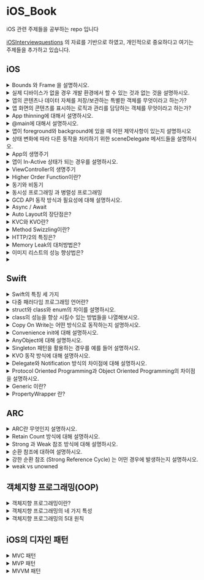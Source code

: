 # iOS_Book
iOS 관련 주제들을 공부하는 repo 입니다

[iOSInterviewquestions](https://github.com/JeaSungLEE/iOSInterviewquestions) 의 자료를 기반으로 하였고, 개인적으로 중요하다고 여기는 주제들을 추가하고 있습니다.

## iOS
<details> 
  <summary> Bounds 와 Frame 을 설명하시오. </summary>
  
  ```
  bounds: 자신을 기준으로 view의 위치와 크기를 표현
  frame: 슈퍼뷰를 기준으로 view의 위치와 크기를 표현
  ```
  
</details>

<details> 
  <summary> 실제 디바이스가 없을 경우 개발 환경에서 할 수 있는 것과 없는 것을 설명하시오. </summary>
  
  ```
  할 수 있는 것 : 애플페이, face id
  할 수 없는 것 : 카메라, push 알림
  ```
  
</details>

<details> 
  <summary> 앱의 콘텐츠나 데이터 자체를 저장/보관하는 특별한 객체를 무엇이라고 하는가? </summary>
  
  ```
  UserDefaults
  : 앱이 실행되는 동안(런타임) Key-Value 형태로 데이터를 저장하는 사용자의 기본 데이터베이스에 대한 인터페이스
  
  - 대용량의 데이터보다 단일 데이터(ex 사용자 기본 설정, 로그인 여부 등)를 저장하는데 더 적합
  - 싱글톤 패턴으로 설계되어 앱 전체에 단 하나의 인스턴스만 존재
  ```
 
</details>

<details> 
  <summary> 앱 화면의 콘텐츠를 표시하는 로직과 관리를 담당하는 객체를 무엇이라고 하는가? </summary>
  
  ```
  UIViewController
  : UIKit 기반 앱의 뷰 계층 구조를 관리하는 객체
  
  - 데이터의 변경에 대한 응답으로 뷰의 업데이트
  - 뷰 크기 조정 및 전체 인터페이스 레이아웃 관리
  - 뷰와의 사용자 상호 작용에 응답
  ```
</details>

<details> 
  <summary> App thinning에 대해서 설명하시오. </summary>
  
  ```
  App thinning
  : 사용자의 기기와 OS버전에 맞춰 필요한 앱 번들을 만들고 전달하는 것
  
  - App store와 OS가 사용자의 기기와 OS버전에 맞게 App의 기능을 제공하고 설치공간을 최소화하여 App 설치 최적화
  - 더 빠른 다운로드와 더 많은 공간을 제공
  - App thinning 방법 
    - Slicing : App store가 앱이 지원하는 기기 및 OS 버전에 따라 다양한 변형(App variant)를 제공하는 것
    - Bitcode : Appstore가 다운로드되기전에 디바이스에 맞게 앱을 최적화 하여 바이너리를 새로 만들어 제공하는 것
    - ODR(= Order-Demand-Resource, 주문형 리소스) : 사용자에게 해당 리소스가 필요할 때 그 리소스를 앱스토어에서 가져오는 것
  ```
</details>

<details> 
  <summary> @main에 대해서 설명하시오. </summary>
  
  <img width="436" alt="스크린샷 2023-06-17 오후 6 06 53" src="https://github.com/seonyoung42/iOSInterviewquestions/assets/77603632/c479ec91-bd4e-4876-816a-a28e26825612">

  ```
  @main
  : 프로그램 실행 시작 시 진입점을 지정하기 위한 Swift 언어의 기능
  
  @main을 선언해줌으로써 UIKit 앱의 진입점은 해당 클래스가 되고 시스템은 UIApplicationDelegate 프로토콜에 구현되어있는 정적 main() 함수를 호출하게 된다
  ```
  
</details>

<details> 
  <summary> 앱이 foreground와 background에 있을 때 어떤 제약사항이 있는지 설명하시오 </summary>

  ```
  Foreground mode
  : 메모리 및 기타 시스템 리소스에 높은 우선순위를 가지며 OS는 이러한 리소스를 사용할 수 있도록 필요에 따라 background 앱을 종료한다.

  Background mode
  : 가능한 적은 메모리공간을 사용해야한다는 제약사항이 이 사용자 이벤트를 받기 어렵고 이미지 객체 참조 등에 대한 메모리도 제한된다.
  
  ```
  
</details>

<details> 
  <summary> 상태 변화에 따라 다른 동작을 처리하기 위한 sceneDelegate 메서드들을 설명하시오. </summary>

  ```swift

  func sceneDidDisconnect(_ scene: UIScene) {
        // Background로 들어간 직후나 세션이 삭제되었을 때 호출
  }
    
  func sceneDidBecomeActive(_ scene: UIScene) {
        // In-Active -> Active 로 변경될 때 호출
  }

  func sceneWillResignActive(_ scene: UIScene) {
        // Active -> In-Active 로 변경될 때 호출
  }

  func sceneWillEnterForeground(_ scene: UIScene) {
        // Background -> Foreground 로 변경될 때 호출
  }

  func sceneDidEnterBackground(_ scene: UIScene) {
        // Foreground -> Background 로 변경될 때 호출
  }
  ```
  
</details>

<details> 
  <summary> App의 생명주기 </summary>

  <img width="355" alt="스크린샷 2023-06-28 오후 9 59 26" src="https://github.com/seonyoung42/iOS_Book/assets/77603632/782b12d6-c456-49a6-8572-cef8c78b08e3">

  ```
  Unattached : 앱이 실행되지 않은 상태
  Foreground : APP이 실행되어 보여지고 있는 상태
    - Active : 앱이 실행중이며 현재 이벤트를 받고 있는 상태
    - Inactive : 앱이 실행중이지만 아무런 이벤트를 받지 않은 상태 (Foreground 상태에서 전화가 오거나, 잠금상태, 런치 스크린에서 InActive 상태가 된다.)
  Background : APP이 보여지고 있지는 않지만 여전히 실행되고 있는 코드가 있는 상태
  Suspened : 실행되는 코드가 없는 상태
  ```
  
</details>

<details> 
  <summary> 앱이 In-Active 상태가 되는 경우를 설명하시오. </summary>

  ```
  1. 전화나 메세지 같은 인터럽트가 발생하는 경우
  2. 알림창이 화면을 덮어 앱이 이벤트를 받을 수 없는 경우
  3. 앱이 Background -> Foreground가 될 때 In-Active를 거쳐 Active가 됨
  4. 앱이 Unattached -> Foreground가 될 때 In-Active를 거쳐 Active가 됨
  ```
  
</details>

<details> 
  <summary> ViewController의 생명주기 </summary>

  ```
  1. loadView : 컨트롤러가 관리하는 뷰를 생성한다. 뷰컨트롤러가 생성되고 순차적으로 완성되었을때 호출된다.

  2. viewDidLoad : 컨트롤러의 뷰가 메모리에 올라간 뒤에 호출된다. 뷰가 생성될때만 호출된다.

  3. viewWillAppear : 화면에 뷰가 표시될때마다 호출된다.

  4. viewWillLayoutSubviews : 뷰컨트롤러에게 그 자식뷰의 레이아웃을 조정하는 것에 대한 것을 알려주기위해 호출된다. frame이 바뀔때마다 호출된다.

  5. viewDidLayoutSubviews : 뷰가 그 자식 뷰의 레이아웃에 영향을 준 것을 뷰컨트롤러에게 알려주기 위해 호출된다. 뷰가 그 자식 View의 레이아웃을 바꾸고난 뒤에 추가적인 변경을 하고 싶을때 사용

  6. viewDidAppear : 뷰가 나타났다는 것을 컨트롤러에게 알리는 역할을 한다. 뷰가 화면에 나타난 직후에 호출된다.

  7. viewWillDisappear : 뷰가 사라지기 직전에 호출된다. 뷰가 삭제 되려고하고있는 것을 ViewController에게 알린다.

  8. viewDidDisappear : 뷰가 사라진 후 호출된다. ViewController에게 View가 제거되었음을 알린다. 
 
  ```
  
</details>

<details> 
  <summary> Higher Order Function이란?  </summary>

  ```
  HOF(= 고차함수) 란 함수를 다루는 함수로 함수를 인자로 전달받거나, 함수 실행의 결과로 함수를 리턴하는 함수이다.

  Swift에서 HOF에는 Map, filter, Reduce 등 이 있다.

  1. Map : 기존 데이터를 변형하여 새로운 컨테이너 생성
  doubledNumbers = numbers.map { $0 * 2 }

  2. Filter : 컨테이너 내부의 값을 거른 새로운 컨테이너 생성
  filteredNumbers = numbers.filter { $0 % 2 == 0 }

  3. Reduce : 컨테이너 내부의 데이터들을 하나로 통합
  sumOfNumbers = numbers.reduce(0) { $0 + $1 }

  ```
  
</details>

<details> 
  <summary> 동기와 비동기 </summary>

  ```
  1. 동기 : 주어진 명령을 차례대로 처리하되 하나의 업무가 완료될 때 까지는 다른 업무로 넘어가지 않는 방식
  2. 비동기 : 주어진 명령을 차례대로 처리하되 시간이 걸리는 업무는 진행 해둔 채 기다리는 동안 다른 업무를 처리하는 방식
  ```
  
</details>

<details> 
  <summary> 동시성 프로그래밍 과 병렬성 프로그래밍 </summary>

  ```
  1. 동시성 프로그래밍 : 시간을 분할하여 스레드들에게 서로 번갈아가며 제공하여 실행되게끔 하는 방식으로 동시에 여러 프로그램을 돌리는 것처럼
  보이는 하는 프로그래밍
  => 동시성 프로그래밍을 구현하기 위해서 비동기 프로그래밍을 활용
  => Apple 에서는 동시성 프로그래밍을 지원하기 위해 GCD 제공

  2. 병렬성 프로그래밍 : 멀티 코어에서 멀티 스레드를 동작시키는 방식으로 실제로 동시에 여러 프로그램을 돌리는 프로그래밍
  ```
  
</details>

<details> 
  <summary> GCD API 동작 방식과 필요성에 대해 설명하시오. </summary>

  ```
  GCD : 애플이 동시성 프로그래밍을 지원하기 위해 만든 기술로 프로그래머가 실행할 작업을 Dispatch Queue에 추가하면 GCD가 작업에 맞는 스레드를 자동으로 생성해서 실행하고 스레드를 제거한다.

  - DispatchQueue는 2개의 타입( Serial / Concurrent )으로 구분되며 둘 모두 FIFO 순서로 처리
  - 앱을 실행하면 시스템이 자동으로 메인스레드 위에서 동작하는 Main 큐(Serial Queue)를 만들어서 작업을 수행하고, 그 외에 추가적으로 여러 개의 Global 큐(Cuncurrent Queue)를 만들어서 큐 관리
  - 각 작업은 동기(sync) 방식과 비동기(async) 방식으로 실행 가능하지만 Main 큐에서는 async 만 사용 가능

  1) Main Queue : 메인스레드에서 작동하는 큐 (UI, 사용자 인터렉션 관련 처리)

    DispatchQueue.main.async {
    // Task
    }

  2) Global Queue : 우선순위(Qos = Quality of Servie) 지정하여 작동하는 큐

    DispatchQueue.global(qos : .background).async {
    // Task
    }

  GCD의 필요성 : GCD를 사용하면 스레드 생성, 유지, 삭제 등을 개발자가 신경쓸 필요 없이 작업(코드)을 큐에 예약하기만 하면 되기 때문에 스레드 관리가 용이해지고 성능이 증가한다.
  ```
</details>

<details> 
  <summary> Async / Await </summary>

  ```
  Async Await 란 비동기를 처리하는 기능으로, completion Handler의 단점을 해결해준다.
  completion Handler를 사용하며 발생하는 코드의 depth와 클로져를 없애며 비동기 코드를 동기처럼 작성할 수 있게 도와준다.

  // 예제
  print("A")
  Task {
    let returnStr: String = try await asyncMethod()
  }
  print("B")

  func asyncMethod() async throws -> String {
    try await Task.sleep(nanoseconds: 3_000_000_000) //3초
    return "Sleep End"
  }

  // 출력 결과
  // "A"
  // "B"
  // ~ 3초 후 ~
  // "Sleep End"
  ```
  
</details>

<details> 
  <summary> Auto Layout의 장단점은? </summary>

  ```

  ```
  
</details>

<details> 
  <summary> KVC와 KVO란? </summary>

  ```

  ```
  
</details>

<details> 
  <summary> Method Swizzling이란? </summary>

  ```

  ```
  
</details>

<details> 
  <summary> HTTP/2의 특징은? </summary>

  ```

  ```
  
</details>

<details> 
  <summary> Memory Leak의 대처방법은? </summary>

  ```

  ```
  
</details>

<details> 
  <summary> 이미지 리스트의 성능 향상법은? </summary>

  ```

  ```
  
</details>

<details> 
  <summary> </summary>

  ```

  ```
  
</details>
  
</details>

## Swift
<details> 
  <summary> Swift의 특징 세 가지 </summary>

  ```
1. Safe (안전성)
  Swift는 개발자의 실수를 엄격한 문법으로 제어하고자 한다.
ex) 옵셔널, guard 문, 내장된 오류 처리(try/catch/throw)


2. Fast (신속성)
Swift는 최초 개념 설정 시점부터 빠르게 동작하도록 만들어졌다.
Swift는 고성능 LLVM 컴파일러 기술을 사용하여 최신 하드웨어를 최대한 활용할 수 있도록 최적화된 기계어 코드로 변환한다.
Swift는 C, C++ 및 Objective-C 언어의 후속 언어로 클래스, 프로토콜, 제네릭과 같은 객체 지향 기능을 제공하므로 Cocoa 및 Cocoa Touch 개발자에게 필요한 성능과 파워를 제공한다.


3. Expressive (더 나은 표현성)
Swift는 계속해서 읽기 좋고 쓰기 좋은 언어로 발전하고 있다
ex) 세미콜론 제거 / 타입 추론(코드를 더 명확하게 만들고 실수를 덜 하도록 도와줌) / 유니코드 표준을 따르는 문자열 (다국어 및 이모티콘 지원) / 가벼운 클로져 구문 작성 가능 등

  ```
  
</details>

<details> 
  <summary> 다중 패러다임 프로그래밍 언어란? </summary>
  
  ```
  다중 패러다임 프로그래밍 언어(= 멀티 패러다임 프로그래밍 언어) 란 하나 이상의 프로그래밍 패러다임을 지원하는 프로그래밍 언어이다.

  Swift는 아래의 프로그래밍 패러다임을 지원한다.
  - 객체 지향 프로그래밍 패러다임
  - 함수형 프로그래밍 패러다임
  - 프로토콜 프로그래밍 패러다임

  ```

</details>

<details> 
  <summary> struct와 class와 enum의 차이를 설명하시오. </summary>
  
  ```
  struct : 상속(x), 값 타입 - 스택에 저장, 
  class : 상속(ㅇ), 참조 타입 - 스택에 포인터/힙에 데이터 저장,
  enum : 상속(x), 참조 타입 - 스택에 포인터/힙에 데이터 저장,
  
  셋의 공통점 : extenstion으로 기능 확장 가능, 프로토콜 채태 가능
  ```
  
</details>

<details> 
  <summary> class의 성능을 향상 시킬수 있는 방법들을 나열해보시오. </summary>
  
  ```
  class에 접근제어자(final, privete)을 사용해 Dynamic Dispatch 메커니즘으로 작동하는 Class를 Static Dispatch 방식으로 작동하게 한다.
  
  Static Dispatch : 앱이 동작하기 전인 컴파일 시점에 호출할 함수를 결정하기 때문에 성능이 좋다.
  Dynamic Dispatch : 컴파일 이후 앱을 실행하는동안인 런타임 시점에 호출하 함수를 결정하기 때문에 성능이 떨어진다.
  ```
    
</details>

<details> 
  <summary> Copy On Write는 어떤 방식으로 동작하는지 설명하시오. </summary>
  
  ```
  Copy On Write
  : Swift의 값 타입은 새로운 변수를 할당하거나 파라미터로 전달될 때 값 복사가 일어난다.
  다만, 이러한 복사 작업은 상당한 시간이 걸리므로 실제 원본이나 복사본이 수정되기 전까지는 복사를 하지 않고 원본 리소스를 공유하다가
  원본이나 복사본에서 수정이 일어날 경우, 그때 복사하는 작업을 하는 기술이다. 
  
  - Swift에선 Collection Type(Array, Dictionary, Set)에만 COW가 적용된다.
  - 사용자 정의 값타입에서는 COW를 지원하지 않지만, 사용자가 직접 COW를 구현할 수 있다.
  ```
  
</details>

<details> 
  <summary> Convenience init에 대해 설명하시오. </summary>
  
  ```
  초기화의 두 가지 종류
  
  - Designated init : 클래스의 모든 프로퍼티 초기화
    init(_ a: String, _ b: String, _ c: String) { 
    }
   
  - Convenience init : Designated init의 파라미터 중 일부를 초기화
    convenience init( _ b: String, _ c: String) {
      self.init("a", b, c)
    }
  ```
  
</details>

<details> 
  <summary> AnyObject에 대해 설명하시오. </summary>
  
  ```
  AnyObject : 모든 클래스 타입을 나타낼 수 있는 프로토콜 
  
  ```
  
</details>

<details> 
  <summary> Singleton 패턴을 활용하는 경우를 예를 들어 설명하시오. </summary>
  
  ```
  iOS에서 Singleton 활용하는 경우 : NotificationCenter, UserDefault, URLCache, URLSession 등
  
  - Singleton의 장점
  1. 인스턴스를 1회만 생성하므로 메모리, 성능 측면에서 효율이 좋다.
  2. 클래스간 데이터 공유가 쉽다.
  3. 인스턴스가 하나라는 것을 보장 -> Thread safe
  
  - Singleton의 단점
  1. 전역적으로 접근할 수 있기 때문에 이에 접근하는 객체를 추적하기 어려워지는 경우가 생긴다.
  
  - Singleton 대안 : DI(의존성 주입)
  
  ```
  
</details>

<details> 
  <summary> KVO 동작 방식에 대해 설명하시오.  </summary>
  
  ```
  KVO(= Key-Value Observing) : 다른 객체의 속성이 변경될 때 객체가 직접 알림을 받을 수 있는 메커니즘
  
  - NSObject를 상속받은 객체에서만 사용 가능
  - Objective-C Runtime에서만 사용이 가능하고, @objc dynamic 붙여서 사용
  - didSet, willSet과 유사하게 동작
  ```
  
</details>

<details> 
  <summary> Delegate와 Notification 방식의 차이점에 대해 설명하시오.  </summary>
  
  ```
  Delegate : 지정된 객체가 해야하는 메소드들의 원형을 프로토콜 형태로 정해놓은 디자인 패턴
  Notification : 서로 데이터를 보내주고 통신할 수 있도록 하기 위해 Notification Center라는 싱글톤 객체를 통해 
  이벤트들의 발생 여부를 옵저버를 등록한 객체들에게 알려주는 것
  
  공통점 : 앱에서 발생한 이벤트가 현재 화면이 아닌 다른 화면까지 영향을 주어야할 때 주로 사용
  
  차이점
  - Delegate : 이벤트의 수신자가 발신자의 정보를 알고 있어야함
  - Notification : 이벤트의 수신자가 발신자의 정보를 몰라도 됨
  
  ```
  
</details>

<details> 
  <summary> Protocol Oriented Programming과 Object Oriented Programming의 차이점을 설명하시오. </summary>
  
  ```
  POP : 프로토콜 중심 프로그래밍
  - 프로토콜 확장을 통한 수평 구조의 타입 확장
  - HAS-A 관계로 표현
  
  OOP : 객체 중심 프로그래밍
  - 상속을 통한 수직 구조의 타입 확장
  - IS-A 관계 표현
  
  Is - A 관계 : 부모 - 자식 간의 상속 관계
  Has - A 관계 : 보유한 기능을 표현하는 포함 관계

  POP vs OOP
  - 다중 상속이 불가능하기 때문에 하나의 타입이 여러 가지 클래스를 상속 받을 수는 없지만, 프로토콜은 다양하게 채택할 수 있어 타입의 기능 확장에 유리하다.
  - 상속은 참조 타입 클래스만 가능하지만, 프로토콜은 struct, class, enum 등의 참조/값 타입을 자유롭게 사용할 수 있다.
  
  ```
  
</details>

<details> 
  <summary> Generic 이란? </summary>

  ```
  Generic : 타입에 의존하지 않는 범용 코드를 작성할 때 사용되는 것

  // 아래와 같이 타입에 제한을 두지 않는 코드를 작성할 수 있다.
  func addTwoValues<T> (_ a: T, _ b:T) -> T {
    return a + b
  }

  여기서 T(Type parameter)는 해당 함수가 실제로 호출될 때 해당 매개변수의 타입으로 대체되는 placeHolder이다.

  제네릭은 위처험 함수 뿐만 아니라 구조체, 클래스, 열거형 타입에도 선언할 수 있다.

  // 구조체
  struct Stack<T> {
      let items: [T] = []
      mutating func push(_ item: T) { ... }
      mutating func pop() -> T { ... }
  }
  ```
</details>

<details> 
  <summary> PropertyWrapper 란? </summary>

  ```
  연산 프로퍼티의 중복되는 로직을 구현하고 해당 로직을 필요로 하는 프로퍼티들 자체에 연결하여 사용할 수 있게 하여 코드의 재사용성을 높일 수 있게 한다.

  struct, class, enum을 만들고 @propertyWrapper 를 맨 앞에 명시하여 정의

  // 정의
  @propertyWrapper
  struct UserDefault<T> {
  }

  // 사용하기
  @UserDefault(key: "isLoggedIn", defaultValue: false)
  static var isLoggedIn: Bool

  ```
</details>


## ARC

<details> 
  <summary> ARC란 무엇인지 설명하시오. </summary>
  
  ```
  ARC : Swift가 제공하는 자동 메모리 관리 도구
  
  - referece count를 관리하고 0이 되면 자동으로 메모리를 해제
  ```
  
</details>

<details> 
  <summary> Retain Count 방식에 대해 설명하시오. </summary>
  
  ```
  Retain Count 방식 : MRC, ARC
  
  - MRC : 객체의 레퍼런스 카운트를 직접 관리하는 방식 -> retain, release 직접 호출
  - ARC : 객체의 레퍼런스 카운트를 iOS가 자동 관리하는 방식 -> retain, release 자동 호출
 
  - Retain : NSObject 클래스 함수로 객체가 메모리에서 해제되지 않도록 래퍼런스 카운트를 증가시킴
  - Release : NSObject 클래스 함수로 객체를 더이상 사용하지 않거나, 메모리에서 해제하고 싶을 때 호출하여 래퍼런스 카운트 감소시킴
  ```
  
</details>

<details> 
  <summary> Strong 과 Weak 참조 방식에 대해 설명하시오. </summary>
  
  ```
  강한 참조 : 인스턴스의 주소값이 변수에 할당될 때 RC가 증가하는 참조 방식
  - 인스턴스를 생성할 때 default가 강한 참조
  - 순환참조 발생할 수 있음 -> 발생 시 메모리 누수 발생
  
  약한 참조 : 인스턴스를 참조할 때 RC를 증가시키지 않는 참조 방식
  - 강한 순화 참조를 해결할 수 있음
  ```
  
</details>

<details> 
  <summary> 순환 참조에 대하여 설명하시오. </summary>
  
  ```
  순환 참조 : 두 개의 객체가 서로가 서로를 참조하고 있는 형태
  => 서로 참조하고 있기 때문에 절대 메모리가 해제되지 않음
  - 메모리 누수 발생 
  ```
  
</details>

<details> 
  <summary> 강한 순환 참조 (Strong Reference Cycle) 는 어떤 경우에 발생하는지 설명하시오. </summary>
  
  ```
  1. 클래스 인스턴스 간의 강한 순환 참조

  2. Escaping 클로저에서의 강한 순환 참조
  non-escaping closure에서는 클로저 내에서 작업을 마치고 메모리가 해지되기 때문에 강한 참조를 해도 상관없지만,
  escaping closure에서는 함수가 종료되어도 참조 카운트가 남아 있어 메모리 누수가 발생할 수 있다.

  따라서, 인스턴스 참조로 인한 강한 순환참조를 업애기 위해 [weak self] 를 사용한다.
  특히, rxSwift의 operator들과 subscriber들은 모두 escaping closure로 되어있기 때문에 [weak self] 를 사용해야한다.
  ```
  
</details>

<details> 
  <summary> weak vs unowned </summary>

  ```
  1. Weak : 약한 참조
  - 참조하는 인스턴스의 참조 횟수를 증가시키지 않음
  - 메모리 해제 시 nil 할당 -> 옵셔널 타입이어야한다.

  2. Unowned :  미소유 참조
  - 참조하는 인스턴스의 참조 횟수를 증가시키지 않음
  - 메모리에서 해제돼도 nil 할당하지 않음 -> 상수 타입

  unowned 객체가 사라지게 되면 댕글링 포인터가 남게 되고, 이 댕글링 포인터를 참조하게 되면 crash 발생
  따라서 unowned는 사라지지 않을 것이라고 보장되는 객체에만 설정해야한다.

  * 댕글링 포인터 : 기존에 바라보고 있던 객체가 해제되면서 할당되지 않는 공간을 바라보는 포인터

  ```

</details>

## 객체지향 프로그래밍(OOP)
<details> 
  <summary> 객체지향 프로그래밍이란? </summary>
  
  ```
  상태와 동작을 포함하고 있는 객체를 정의하고, 객체의 상호작용으로 프로그램을 구성하는 것

  장점 : 코드의 재사용성이 높고, 유지보수가 용이하다
  단점 : 높은 설계 역량이 요구되고, 코드가 복잡해진다. 의존관계로 인해 절차지향 프로그래밍보다 대체로 속도가 느리다
  ```
  
</details>

<details> 
  <summary> 객체지향 프로그래밍의 네 가지 특성 </summary>
  
  ```
  1. 추상화
  : 객체의 공통적인 기능이나 속성을 추출하여 정의하는 것
  ex) 프로토콜, 클래스

  2. 상속성
  : 자식 클래스가 부모 클래스를 상속받을 수 있는 것
  자식 클래스는 부모 클래스의 모든 기능과 속성을 간펴하게 사용할 수 있다.

  3. 다형성
  : 자식 클래스는 override를 통해 상속받은 부모 클래스의 기능을 수정하여 사용할 수 있다.

  4. 캡슐화
  : 클래스 안의 연관 기능이나 속성을 캡슐화 하여 외부로 부터 보호하는 것

   - 데이터 보호 : 외부로부터 클래스에 정의된 기능이나 속성을 보호
   - 데이터 은닉 : 외부에 내부의 동작을 감추고 필요한 부분만 노출
  ```
  
</details>

<details> 
  <summary> 객체지향 프로그래밍의 5대 원칙 </summary>
  
  ```
SOLID

1. SRP, 단일 책임의 원칙
: 하나의 클래스는 하나의 기능만 수행하도록 하는 원칙

2. OCP, 개방-폐쇄 원칙
: 확장에서는 열려있고, 수정에는 닫혀있는 원칙

3. LSP, 리스코프 치환의 원칙
: 부모클래스를 상속받은 자식클래스가 있을 때, 부모 클래스를 호출하는 동작에서 자식클래스가 부모 클래스를 완전히 대체할 수 있다는 원칙

4. ISP, 인터페이스 분리의 원칙
: 하나의  일반적인 인터페이스보다 여러개의 구체적인 인터페이스가 낫다는 원칙

5. DIP, 의존성 역전의 원칙
: 객체는 구체적인 것이 아니라 추상적인 것에 의존해야한다는 원칙으로 상위 레벨의 모듈이 하위 레벨에 의존하게되는 위계관계를 끊는 원칙

상위 레벨의 모듈이 하위 레벨의 모듈에 의존하지 않도록 상위레벨에서 추상화된 인터페이스(=프로토콜)을 정의하고, 하위레벨이 이 프로토콜을 따르도록 한다.
  ```
  
</details>

## iOS의 디자인 패턴

<details> 
  <summary> MVC 패턴 </summary>

  ```
  Model(모델), View(뷰), Controller(컨트롤러) 로 구성된 패턴

  - Model : 데이터 및 비즈니스 로직 관리
  - View : 사용자에게 보여지는 UI
  - Controller : 사용자의 입력을 받고 처리

  Controller로 사용자의 입력이 들어오면 Model을 통해 데이터를 업데이트 하거나 불러오고, 해당 데이터를 보여줄 View를 선택해서 화면에 보여준다.

  그러나, 실제 iOS에서는 Controller의 역할을 ViewController가 당당하고, View가 ViewController 내에 있기 때문에
  View와 Controller가 강하게 연결되어 있고 View Controller가 거의 모든 일을 하게 된다.
  따라서 실제로는 Model만 따로 만들어지게 된다.
  ```
  
</details>

<details> 
  <summary> MVP 패턴 </summary>

  ```
  Model, View, Presenter 로 구성된 패턴

  - Model : 데이터 및 비즈니스 로직 관리
  - View : 사용자에게 보여지는 UI
  - Presenter : View에서 요청한 정보를 Model로부터 가공해서 View로 전달

  View로 사용자의 입력이 들어오면 Presenter에 작업을 요청하고, Presenter는 필요한 데이터를 Model에 요청한다.
  이후 Model로부터 업데이트 된 데이터를 전달받아 View를 갱신한다.

  MVP에서는 View와 ViewController 모두 View 계층에 해당한다.

  ```
  
</details>


<details> 
  <summary> MVVM 패턴 </summary>

  ```
  Model, View, ViewModel 로 구성된 패턴

  - Model : 데이터 및 비즈니스 로직 관리
  - View : 사용자에게 보여지는 UI
  - ViewModel : View를 위한 Model로 View와 Binding을 하여 연결 후 View의 액션을 받고 View를 업데이트 함

  View로 사용자의 입력이 들어오면 ViewModel에 명령을 하고, ViewModel은 필요한 데이터를 Model에 요청한다.
  이후 응답받은 데이터를 가공해서 저장하고, View는 ViewModel과의 Data Binding으로 인해 자동으로 갱신된다.

  ```
  
</details>






